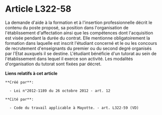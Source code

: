 # Article L322-58

La demande d'aide à la formation et à l'insertion professionnelle décrit le contenu du poste proposé, sa position dans
l'organisation de l'établissement d'affectation ainsi que les compétences dont l'acquisition est visée pendant la durée du
contrat. Elle mentionne obligatoirement la formation dans laquelle est inscrit l'étudiant concerné et le ou les concours de
recrutement d'enseignants du premier ou du second degré organisés par l'Etat auxquels il se destine. L'étudiant bénéficie
d'un tutorat au sein de l'établissement dans lequel il exerce son activité. Les modalités d'organisation du tutorat sont
fixées par décret.

**Liens relatifs à cet article**

	**Créé par**:

	  - Loi n°2012-1189 du 26 octobre 2012 - art. 12

	**Cité par**:

	  - Code du travail applicable à Mayotte. - art. L322-59 (VD)
